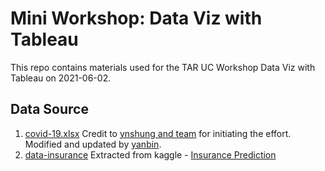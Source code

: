 # Mini Workshop: Data Viz with Tableau
This repo contains materials used for the TAR UC Workshop Data Viz with Tableau on 2021-06-02.

## Data Source
1.  [covid-19.xlsx](https://github.com/yanbin43/workshop-viz/blob/main/my-covid.xlsx)
Credit to [ynshung and team](https://github.com/ynshung/covid-19-malaysia) for initiating the effort.
Modified and updated by [yanbin](https://github.com/yanbin43).
1.  [data-insurance](https://github.com/yanbin43/workshop-viz/blob/main/data-insurance.csv)
Extracted from kaggle - [Insurance Prediction](https://www.kaggle.com/sonujha090/insurance-prediction)
